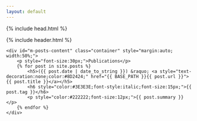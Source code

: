 ```yaml
---
layout: default
---
```


{% include head.html %}

<body>
    {% include header.html %}

    <div id="m-posts-content" class="container" style="margin:auto; width:50%;">
        <p style="font-size:30px;">Publications</p>
        {% for post in site.posts %}
            <h5>({{ post.date | date_to_string }}) &raquo; <a style="text-decoration:none;color:#8D2424;" href="{{ BASE_PATH }}{{ post.url }}">{{ post.title }}</a></h5>
            <h6 style="color:#3E3E3E;font-style:italic;font-size:15px;">{{ post.tag }}</h6>
            <p style="color:#222222;font-size:12px;">{{ post.summary }}</p>
        {% endfor %}
    </div>
</body>
